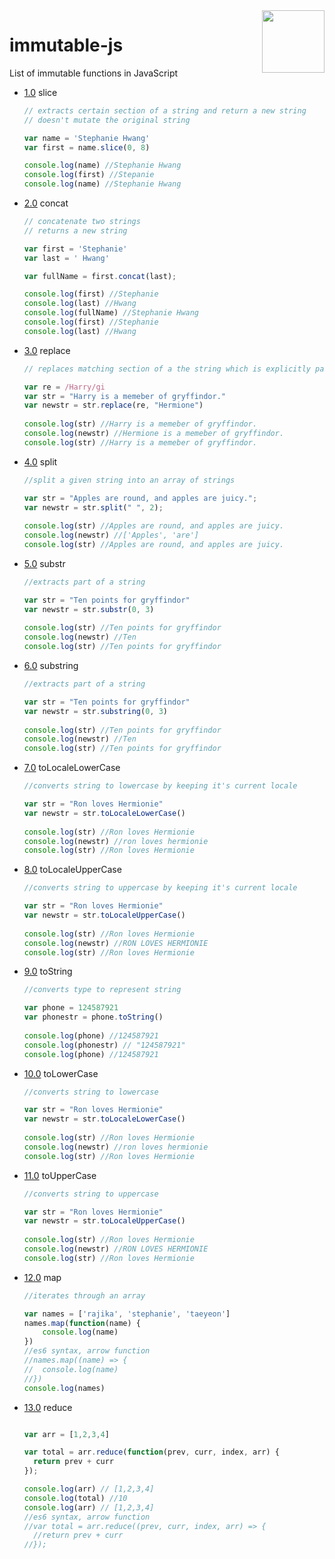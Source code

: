 <a href="https://promisesaplus.com/">
    <img src="https://upload.wikimedia.org/wikipedia/commons/thumb/6/6a/JavaScript-logo.png/768px-JavaScript-logo.png" width="100" align="right" />
</a>

# immutable-js

List of immutable functions in JavaScript

- [1.0](#1.0) <a name='1.0'></a> slice

  ```js
  // extracts certain section of a string and return a new string
  // doesn't mutate the original string
  
  var name = 'Stephanie Hwang'
  var first = name.slice(0, 8)
  
  console.log(name) //Stephanie Hwang
  console.log(first) //Stepanie
  console.log(name) //Stephanie Hwang
  ```

- [2.0](#2.0) <a name='1.0'></a> concat

  ```js
  // concatenate two strings
  // returns a new string
  
  var first = 'Stephanie'
  var last = ' Hwang'
  
  var fullName = first.concat(last);
  
  console.log(first) //Stephanie
  console.log(last) //Hwang
  console.log(fullName) //Stephanie Hwang
  console.log(first) //Stephanie
  console.log(last) //Hwang
  
  ```
  
- [3.0](#3.0) <a name='1.0'></a> replace

  ```js
  // replaces matching section of a the string which is explicitly passed to replace function
  
  var re = /Harry/gi
  var str = "Harry is a memeber of gryffindor."
  var newstr = str.replace(re, "Hermione")
           
  console.log(str) //Harry is a memeber of gryffindor.
  console.log(newstr) //Hermione is a memeber of gryffindor.
  console.log(str) //Harry is a memeber of gryffindor.
  ```
  
- [4.0](#4.0) <a name='1.0'></a> split

  ```js
  //split a given string into an array of strings
  
  var str = "Apples are round, and apples are juicy.";
  var newstr = str.split(" ", 2);
           
  console.log(str) //Apples are round, and apples are juicy.
  console.log(newstr) //['Apples', 'are']
  console.log(str) //Apples are round, and apples are juicy.
  ```
- [5.0](#5.0) <a name='1.0'></a> substr

  ```js
  //extracts part of a string
  
  var str = "Ten points for gryffindor"
  var newstr = str.substr(0, 3)
           
  console.log(str) //Ten points for gryffindor
  console.log(newstr) //Ten
  console.log(str) //Ten points for gryffindor
  ```
  
- [6.0](#6.0) <a name='1.0'></a> substring

  ```js
  //extracts part of a string
  
  var str = "Ten points for gryffindor"
  var newstr = str.substring(0, 3)
           
  console.log(str) //Ten points for gryffindor
  console.log(newstr) //Ten
  console.log(str) //Ten points for gryffindor
  ```

- [7.0](#7.0) <a name='1.0'></a> toLocaleLowerCase

  ```js
  //converts string to lowercase by keeping it's current locale
  
  var str = "Ron loves Hermionie"
  var newstr = str.toLocaleLowerCase()
           
  console.log(str) //Ron loves Hermionie
  console.log(newstr) //ron loves hermionie
  console.log(str) //Ron loves Hermionie
  ```
  
- [8.0](#8.0) <a name='1.0'></a> toLocaleUpperCase

  ```js
  //converts string to uppercase by keeping it's current locale
  
  var str = "Ron loves Hermionie"
  var newstr = str.toLocaleUpperCase()
           
  console.log(str) //Ron loves Hermionie
  console.log(newstr) //RON LOVES HERMIONIE
  console.log(str) //Ron loves Hermionie
  ```
  
- [9.0](#9.0) <a name='1.0'></a> toString

  ```js
  //converts type to represent string
  
  var phone = 124587921
  var phonestr = phone.toString()
           
  console.log(phone) //124587921
  console.log(phonestr) // "124587921"
  console.log(phone) //124587921
  ```
  
- [10.0](#10.0) <a name='1.0'></a> toLowerCase

  ```js
  //converts string to lowercase
  
  var str = "Ron loves Hermionie"
  var newstr = str.toLocaleLowerCase()
           
  console.log(str) //Ron loves Hermionie
  console.log(newstr) //ron loves hermionie
  console.log(str) //Ron loves Hermionie
  ```
  
- [11.0](#11.0) <a name='1.0'></a> toUpperCase

  ```js
  //converts string to uppercase
  
  var str = "Ron loves Hermionie"
  var newstr = str.toLocaleUpperCase()
           
  console.log(str) //Ron loves Hermionie
  console.log(newstr) //RON LOVES HERMIONIE
  console.log(str) //Ron loves Hermionie
  ```
  
- [12.0](#12.0) <a name='1.0'></a> map

  ```js
  //iterates through an array
  
  var names = ['rajika', 'stephanie', 'taeyeon']
  names.map(function(name) {
      console.log(name)
  })
  //es6 syntax, arrow function
  //names.map((name) => {
  //  console.log(name)
  //})
  console.log(names)
  ```
  
- [13.0](#12.0) <a name='1.0'></a> reduce

  ```js
  
  var arr = [1,2,3,4]

  var total = arr.reduce(function(prev, curr, index, arr) {
    return prev + curr
  });

  console.log(arr) // [1,2,3,4]
  console.log(total) //10
  console.log(arr) // [1,2,3,4]
  //es6 syntax, arrow function
  //var total = arr.reduce((prev, curr, index, arr) => {
    //return prev + curr
  //});
  ```
